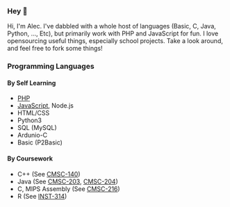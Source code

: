 ### Hey 👋

Hi, I'm Alec. I've dabbled with a whole host of languages (Basic, C, Java, Python, ..., Etc), but primarily work with PHP and JavaScript for fun. I love opensourcing useful things, especially school projects. Take a look around, and feel free to fork some things!

### Programming Languages
#### By Self Learning
- [PHP](https://github.com/amattu2?tab=repositories&q=&type=&language=php)
- [JavaScript](https://github.com/amattu2?tab=repositories&q=&type=&language=javascript), Node.js
- HTML/CSS
- Python3
- SQL (MySQL)
- Ardunio-C
- Basic (P2Basic)

#### By Coursework
- C++ (See [CMSC-140](https://github.com/amattu2/CMSC-140))
- Java (See [CMSC-203](https://github.com/amattu2/CMSC-203), [CMSC-204](https://github.com/amattu2/CMSC-204))
- C, MIPS Assembly (See [CMSC-216](https://github.com/amattu2/CMSC-216))
- R (See [INST-314](https://github.com/amattu2/INST-314))

